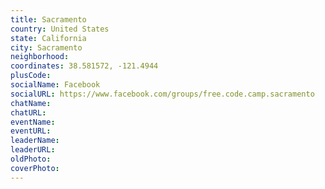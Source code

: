 ```yaml
---
title: Sacramento
country: United States
state: California
city: Sacramento
neighborhood: 
coordinates: 38.581572, -121.4944
plusCode:
socialName: Facebook
socialURL: https://www.facebook.com/groups/free.code.camp.sacramento
chatName:
chatURL:
eventName:
eventURL:
leaderName:
leaderURL:
oldPhoto: 
coverPhoto:
---
```

